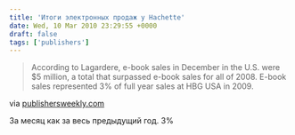```yaml
---
title: 'Итоги электронных продаж у Hachette'
date: Wed, 10 Mar 2010 23:29:55 +0000
draft: false
tags: ['publishers']
---
```


> According to Lagardere, e-book sales in December in the U.S. were $5 million, a total that surpassed e-book sales for all of 2008. E-book sales represented 3% of full year sales at HBG USA in 2009.

via [publishersweekly.com](http://www.publishersweekly.com/article/452660-Profits_Jump_at_Hachette_December_E_book_Sales_Soar.php)

За месяц как за весь предыдущий год. 3%